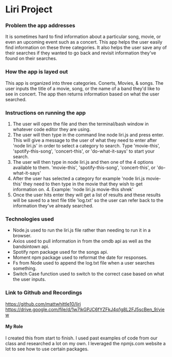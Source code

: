 # Liri Project

### Problem the app addresses
It is sometimes hard to find information about a particular song, movie, or even an upcoming event such as a concert. This app helps the user easily find information on these three categories. It also helps the user save any of their searches if they wanted to go back and revisit information they've found on their searches.

### How the app is layed out
This app is organized into three categories. Conerts, Movies, & songs. The user inputs the title of a movie, song, or the name of a band they'd like to see in concert. The app then returns information based on what the user searched.

### Instructions on running the app
1. The user will open the file and then the terminal/bash window in whatever code editor they are using.
2. The user will then type in the command line node liri.js and press enter. This will give a message to the user of what they need to enter after 'node liri.js' in order to select a category to search. Type 'movie-this', 'spotify-this-song', 'concert-this', or 'do-what-it-says' to start your search.
3. The user will then type in node liri.js and then one of the 4 options available to them. 'movie-this', 'spotify-this-song', 'concert-this', or 'do-what-it-says'  
4. After the user has selected a category for example 'node liri.js movie-this' they need to then type in the movie that they wish to get information on. 
    4. Example: 'node liri.js movie-this shrek'
5. Once the user hits enter they will get a list of results and these results will be saved to a text file title 'log.txt' so the user can refer back to the information they've already searched.

### Technologies used
* Node.js used to run the liri.js file rather than needing to run it in a browser.
* Axios used to pull information in from the omdb api as well as the bandsintown api.
* Spotify npm package used for the songs api.
* Moment npm package used to reformat the date for responses.
* Fs from Node used to append the log.txt file when a user searches something.
* Switch Case function used to switch to the correct case based on what the user inputs.

### Link to Github and Recordings
https://github.com/mattwhittle10/liri
https://drive.google.com/file/d/1w7lkGPJC6fYZFkJ4q1g8L2FJ5scBen_9/view

#### My Role
I created this from start to finish. I used past examples of code from our class and researched a lot on my own. I leveraged the npmjs.com website a lot to see how to use certain packages. 